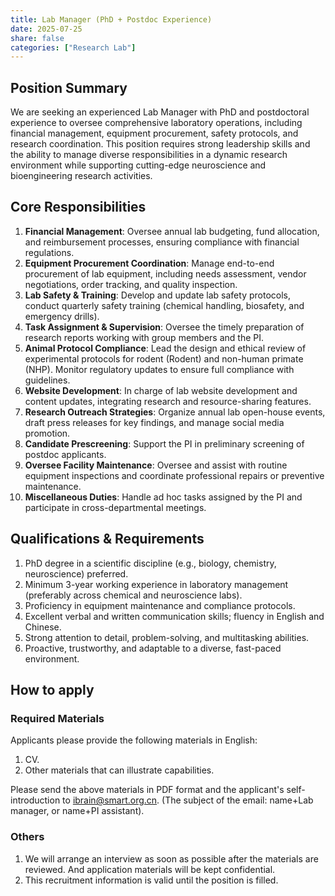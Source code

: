 ```yaml
---
title: Lab Manager (PhD + Postdoc Experience)
date: 2025-07-25
share: false
categories: ["Research Lab"]
---
```

<!--more-->

## Position Summary
We are seeking an experienced Lab Manager with PhD and postdoctoral experience to oversee comprehensive laboratory operations, including financial management, equipment procurement, safety protocols, and research coordination. This position requires strong leadership skills and the ability to manage diverse responsibilities in a dynamic research environment while supporting cutting-edge neuroscience and bioengineering research activities.

## Core Responsibilities
1. **Financial Management**: Oversee annual lab budgeting, fund allocation, and reimbursement processes, ensuring compliance with financial regulations.
2. **Equipment Procurement Coordination**: Manage end-to-end procurement of lab equipment, including needs assessment, vendor negotiations, order tracking, and quality inspection.
3. **Lab Safety & Training**: Develop and update lab safety protocols, conduct quarterly safety training (chemical handling, biosafety, and emergency drills).
4. **Task Assignment & Supervision**: Oversee the timely preparation of research reports working with group members and the PI.
5. **Animal Protocol Compliance**: Lead the design and ethical review of experimental protocols for rodent (Rodent) and non-human primate (NHP). Monitor regulatory updates to ensure full compliance with guidelines.
6. **Website Development**: In charge of lab website development and content updates, integrating research and resource-sharing features.
7. **Research Outreach Strategies**: Organize annual lab open-house events, draft press releases for key findings, and manage social media promotion.
8. **Candidate Prescreening**: Support the PI in preliminary screening of postdoc applicants.
9. **Oversee Facility Maintenance**: Oversee and assist with routine equipment inspections and coordinate professional repairs or preventive maintenance.
10. **Miscellaneous Duties**: Handle ad hoc tasks assigned by the PI and participate in cross-departmental meetings.

## Qualifications & Requirements
1. PhD degree in a scientific discipline (e.g., biology, chemistry, neuroscience) preferred.
2. Minimum 3-year working experience in laboratory management (preferably across chemical and neuroscience labs).
3. Proficiency in equipment maintenance and compliance protocols.
4. Excellent verbal and written communication skills; fluency in English and Chinese.
5. Strong attention to detail, problem-solving, and multitasking abilities.
6. Proactive, trustworthy, and adaptable to a diverse, fast-paced environment.

## How to apply

### Required Materials
Applicants please provide the following materials in English:
1. CV.
2. Other materials that can illustrate capabilities.

Please send the above materials in PDF format and the applicant's self-introduction to ibrain@smart.org.cn.
(The subject of the email: name+Lab manager, or name+PI assistant).

### Others
1. We will arrange an interview as soon as possible after the materials are reviewed. And application materials will be kept confidential.
2. This recruitment information is valid until the position is filled.